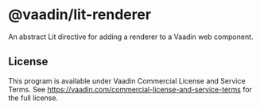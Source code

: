 # @vaadin/lit-renderer

An abstract Lit directive for adding a renderer to a Vaadin web component.

## License

This program is available under Vaadin Commercial License and Service Terms.
See https://vaadin.com/commercial-license-and-service-terms for the full
license.
